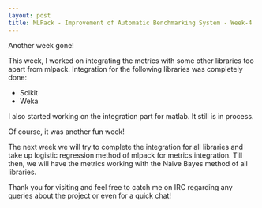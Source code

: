 ```yaml
---
layout: post
title: MLPack - Improvement of Automatic Benchmarking System - Week-4
---
```


Another week gone! 

This week, I worked on integrating the metrics with some other libraries too apart from mlpack. Integration for the following libraries was completely done:

* Scikit
* Weka

I also started working on the integration part for matlab. It still is in process.

Of course, it was another fun week!
 
The next week we will try to complete the integration for all libraries and take up logistic regression method of mlpack for metrics integration. Till then, we will have the metrics working with the Naive Bayes method of all libraries. 

Thank you for visiting and feel free to catch me on IRC regarding any queries about the project or even for a quick chat!
